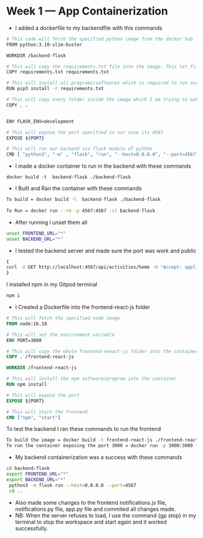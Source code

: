 # Week 1 — App Containerization

* I added a dockerfile to my backendfile with this commands
```sh
# This code will fetch the specified python image from the docker hub
FROM python:3.10-slim-buster

WORKDIR /backend-flask

# This will copy the requirements.txt file into the image. This txt file is currently inside the backend-flask folder
COPY requirements.txt requirements.txt

# This will install all programs/softwares which is required to run our backend 
RUN pip3 install -r requirements.txt

# This will copy every folder inside the image which I am trying to make
COPY . .


ENV FLASK_ENV=development

# This will expose the port specified in our case its 4567
EXPOSE ${PORT}

# This will run our backend via flask module of python
CMD [ "python3", "-m" , "flask", "run", "--host=0.0.0.0", "--port=4567"]
 ```
* I made a docker container to run in the backend with these commands
```docker
docker build -t  backend-flask ./backend-flask
```

* I Built and Ran the container with these commands

```sh
To build = docker build -t  backend-flask ./backend-flask
 
To Run = docker run --rm -p 4567:4567 -it backend-flask
```
 * After running i unset them all
 ```sh
 unset FRONTEND_URL="*"
 unset BACKEND_URL="*"
```
*  I tested the backend server and made sure the port was work and public
 ```sh
 {
 curl -X GET http://localhost:4567/api/activities/home -H "Accept: application/json" -H "Content-Type: application/json"
 }
 ```
I installed npm in my Gitpod terminal

```sh
npm i
```

* I Created a Dockerfile into the frontend-react-js folder

```Dockerfile
# This will fetch the specified node image
FROM node:16.18

# This will set the environment variable 
ENV PORT=3000

# This will copy the whole frontend-reeact-js folder into the container 
COPY . /frontend-react-js

WORKDIR /frontend-react-js

# This will install the npm software/program into the container
RUN npm install

# This will expose the port
EXPOSE ${PORT}

# This will start the frontend
CMD ["npm", "start"]
```

To test the backend I ran these commands to run the frontend 
```sh
To build the image = docker build -t frontend-react-js ./frontend-react-js
To run the container exposing the port 3000 = docker run -p 3000:3000 frontend-react-js
```

* My backend containerization was a success with these commands
```sh
cd backend-flask
export FRONTEND_URL="*"
export BACKEND_URL="*"
 python3 -m flask run --host=0.0.0.0 --port=4567
 cd ..
 ```

* Also made some changes to the frontend notifications.js file, notifications.py file, app.py file and commited all changes made.
* NB: When the server refuses to load, I use the command {gp stop} in my terminal to stop the workspace and start again and it worked successfully.
  


  
